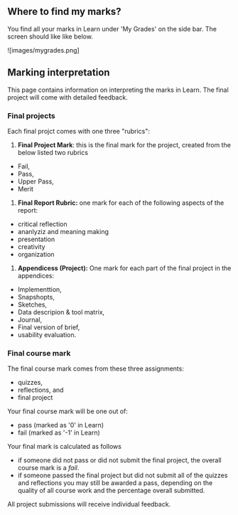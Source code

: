 ## Where to find my marks?

You find all your marks in Learn under 'My Grades' on the side bar. The screen should like like below. 

![images/mygrades.png]

## Marking interpretation 

This page contains information on interpreting the marks in Learn. The final project will come with detailed feedback.

### Final projects

Each final projct comes with one three "rubrics":
1. **Final Project Mark**: this is the final mark for the project, created from the below listed two rubrics
  * Fail, 
  * Pass, 
  * Upper Pass, 
  * Merit
1. **Final Report Rubric:** one mark for each of the following aspects of the report: 
  * critical reflection
  * ananlyziz and meaning making
  * presentation
  * creativity
  * organization
1. **Appendicess (Project):** One mark for each part of the final project in the appendices: 
  * Implementtion, 
  * Snapshopts, 
  * Sketches, 
  * Data descripion & tool matrix, 
  * Journal, 
  * Final version of brief, 
  * usability evaluation. 

### Final course mark

The final course mark comes from these three assignments: 
* quizzes, 
* reflections, and 
* final project

Your final course mark will be one out of: 
* pass (marked as '0' in Learn)
* fail (marked as '-1' in Learn)

Your final mark is calculated as follows

* if someone did not pass or did not submit the final project, the overall course mark is a *fail*.
* if someone passed the final project but did not submit all of the quizzes and reflections you may still be awarded a pass, depending on the quality of all course work and the percentage overall submitted.

All project submissions will receive individual feedback.
